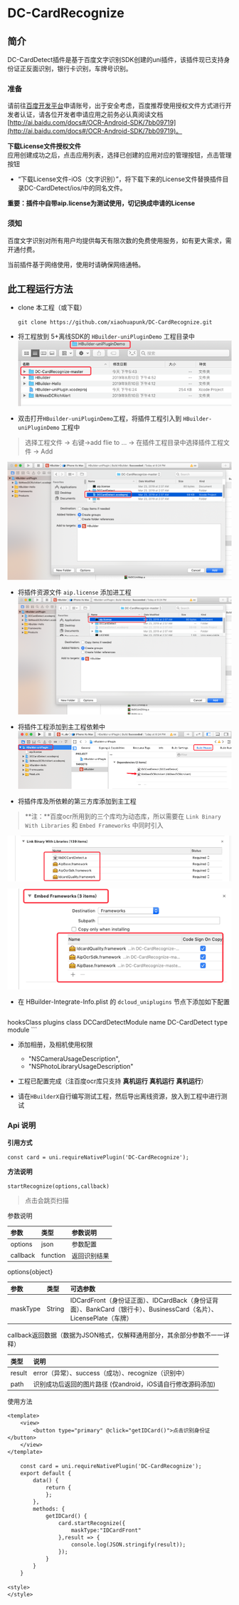 # DC-CardRecognize

## 简介
DC-CardDetect插件是基于百度文字识别SDK创建的uni插件，该插件现已支持身份证正反面识别，银行卡识别，车牌号识别。

### 准备
请前往[百度开发平台](http://ai.baidu.com/tech/ocr)申请账号，出于安全考虑，百度推荐使用授权文件方式进行开发者认证，请各位开发者申请应用之前务必认真阅读文档[http://ai.baidu.com/docs#/OCR-Android-SDK/7bb09719](http://ai.baidu.com/docs#/OCR-Android-SDK/7bb09719)。

**下载License文件授权文件** <br>
应用创建成功之后，点击应用列表，选择已创建的应用对应的管理按钮，点击管理按钮 <br>

- “下载License文件-iOS（文字识别）”，将下载下来的License文件替换插件目录DC-CardDetect/ios/中的同名文件。

**重要：插件中自带aip.license为测试使用，切记换成申请的License**

### 须知

百度文字识别对所有用户均提供每天有限次数的免费使用服务，如有更大需求，需开通付费。

当前插件基于网络使用，使用时请确保网络通畅。


##  此工程运行方法
- clone 本工程（或下载）

  `git clone https://github.com/xiaohuapunk/DC-CardRecognize.git`

- 将工程放到 5+离线SDK的 `HBuilder-uniPluginDemo` 工程目录中
  ![](./resource/img1.png)

- 双击打开`HBuilder-uniPluginDemo`工程，将插件工程引入到 `HBuilder-uniPluginDemo` 工程中
> 选择工程文件 -> 右键->add flie to ... -> 在插件工程目录中选择插件工程文件 -> Add 
   
  ![](./resource/img2.png)
	
- 将插件资源文件 `aip.license` 添加进工程
  ![](./resource/img3.png)
	
- 将插件工程添加到主工程依赖中
  ![](./resource/img4.png)
	
- 将插件库及所依赖的第三方库添加到主工程
> **注：**百度ocr所用到的三个库均为动态库，所以需要在 `Link Binary With Libraries` 和 `Embed Frameworks` 中同时引入
	
  ![](./resource/img6.png)
	
  ![](./resource/img5.png)
	

- 在 HBuilder-Integrate-Info.plist 的 `dcloud_uniplugins` 节点下添加如下配置

  ```
<dict>
	<key>hooksClass</key>
   	<string></string>
   	<key>plugins</key>
        <array>
            	<dict>
                    <key>class</key>
                    <string>DCCardDetectModule</string>
                    <key>name</key>
                    <string>DC-CardDetect</string>
                    <key>type</key>
                    <string>module</string>
              </dict>
      </array>
</dict>
```

- 添加相册，及相机使用权限
	- "NSCameraUsageDescription",
	- "NSPhotoLibraryUsageDescription"

- 工程已配置完成（注百度ocr库只支持 **真机运行** **真机运行** **真机运行**）

- 请在`HBuilderX`自行编写测试工程，然后导出离线资源，放入到工程中进行测试

### Api 说明

**引用方式**

`const card = uni.requireNativePlugin('DC-CardRecognize');`

**方法说明**

`startRecognize(options,callback)`
> 点击会跳页扫描

参数说明

参数|	类型|	参数说明|
:--|:--|:--|
options|	json|	参数配置
callback|	function|	返回识别结果

options{object}

参数|	类型|	可选参数|
:--|:--|:--|
maskType|	String|	IDCardFront（身份证正面）、IDCardBack（身份证背面）、BankCard（银行卡）、BusinessCard（名片）、LicensePlate（车牌）

callback返回数据（数据为JSON格式，仅解释通用部分，其余部分参数不一一详释）

类型|	说明|
:--|:--|
result|	error（异常）、success（成功）、recognize（识别中）
path|	识别成功后返回的图片路径 (仅android，iOS请自行修改源码添加)

使用方法

```
<template>
    <view>
        <button type="primary" @click="getIDCard()">点击识别身份证</button>
    </view>
</template>

    const card = uni.requireNativePlugin('DC-CardRecognize');
    export default {
        data() {
            return {
            };
        },
        methods: {
            getIDCard() {
                card.startRecognize({
                    maskType:"IDCardFront"
                },result => {
                    console.log(JSON.stringify(result));
                });
            }
        }
    }

<style>
</style>
```
